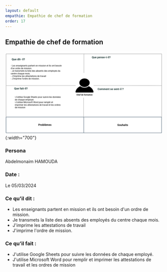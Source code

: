 ```yaml
---
layout: default
empathie: Empathie de chef de formation
order: 17
---
```


## Empathie de chef de formation

![empathie chef de formation](./images/empathie-chef-de-formation.png){:width="700"}

<!-- note -->

### Persona

Abdelmonaim HAMOUDA

### Date :

Le 05/03/2024

### Ce qu'il dit : 

- Les enseignants partent en mission et ils ont besoin d'un ordre de mission.
- Je transmets la liste des absents des employés du centre chaque mois.
- J'imprime les attestations de travail
- J'imprime l'ordre de mission.

### Ce qu’il fait :

- J'utilise Google Sheets pour suivre les données de chaque employé.
- J'utilise Microsoft Word pour remplir et imprimer les attestations de travail et les ordres de mission

<!-- new slide -->